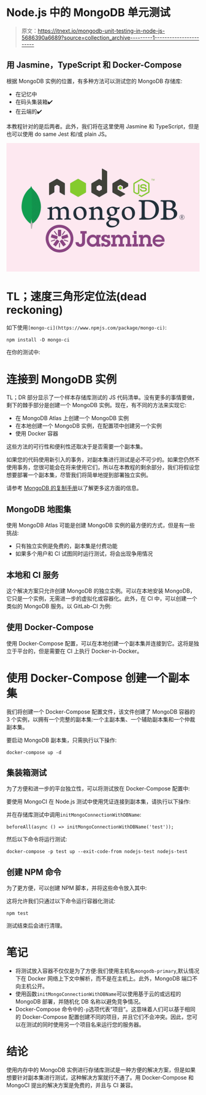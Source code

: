 # Node.js 中的 MongoDB 单元测试

> 原文：<https://itnext.io/mongodb-unit-testing-in-node-js-5686390a6689?source=collection_archive---------1----------------------->

## 用 Jasmine，TypeScript 和 Docker-Compose

根据 MongoDB 实例的位置，有多种方法可以测试您的 MongoDB 存储库:

*   在记忆中
*   在码头集装箱✔️
*   在云端的✔️

本教程针对的是后两者。此外，我们将在这里使用 Jasmine 和 TypeScript，但是也可以使用 do same Jest 和/或 plain JS。

![](img/dc220d3dc0e84a80835c040109eca8db.png)

# TL；速度三角形定位法(dead reckoning)

如下使用`[mongo-ci](https://www.npmjs.com/package/mongo-ci)`:

```
npm install -D mongo-ci
```

在你的测试中:

# 连接到 MongoDB 实例

TL；DR 部分显示了一个样本存储库测试的 JS 代码清单。没有更多的事情要做，剩下的棘手部分是创建一个 MongoDB 实例。现在，有不同的方法来实现它:

*   在 MongoDB Atlas 上创建一个 MongoDB 实例
*   在本地创建一个 MongoDB 实例，在配置项中创建另一个实例
*   使用 Docker 容器

这些方法的可行性和便利性还取决于是否需要一个副本集。

如果您的代码使用新引入的事务，对副本集进行测试是必不可少的。如果您仍然不使用事务，您很可能会在将来使用它们，所以在本教程的剩余部分，我们将假设您想要部署一个副本集，尽管我们将简单地提到部署独立实例。

请参考 [MongoDB 的复制手册](https://docs.mongodb.com/manual/replication/)以了解更多这方面的信息。

## MongoDB 地图集

使用 MongoDB Atlas 可能是创建 MongoDB 实例的最方便的方式，但是有一些挑战:

*   只有独立实例是免费的，副本集是付费功能
*   如果多个用户和 CI 试图同时运行测试，将会出现争用情况

## 本地和 CI 服务

这个解决方案只允许创建 MongoDB 的独立实例。可以在本地安装 MongoDB，它只是一个实例，无需进一步的虚拟化或容器化。此外，在 CI 中，可以创建一个类似的 MongoDB 服务。以 GitLab-CI 为例:

## 使用 Docker-Compose

使用 Docker-Compose 配置，可以在本地创建一个副本集并连接到它。这将是独立于平台的，但是需要在 CI 上执行 Docker-in-Docker。

# 使用 Docker-Compose 创建一个副本集

我们将创建一个 Docker-Compose 配置文件，该文件创建了 MongoDB 容器的 3 个实例，以拥有一个完整的副本集:一个主副本集、一个辅助副本集和一个仲裁副本集。

要启动 MongoDB 副本集，只需执行以下操作:

```
docker-compose up -d
```

## 集装箱测试

为了方便和进一步的平台独立性，可以将测试放在 Docker-Compose 配置中:

要使用 MongoCI 在 Node.js 测试中使用凭证连接到副本集，请执行以下操作:

并在存储库测试中调用`initMongoConnectionWithDBName`:

```
beforeAll(async () => initMongoConnectionWithDBName('test'));
```

然后以下命令将运行测试:

```
docker-compose -p test up --exit-code-from nodejs-test nodejs-test
```

## 创建 NPM 命令

为了更方便，可以创建 NPM 脚本，并将这些命令放入其中:

这将允许我们只通过以下命令运行容器化测试:

```
npm test
```

测试结束后会进行清理。

# 笔记

*   将测试放入容器不仅仅是为了方便:我们使用主机名`mongodb-primary`,默认情况下在 Docker 网络上下文中解析，而不是在主机上。此外，MongoDB 端口不向主机公开。
*   使用函数`initMongoConnectionWithDBName`可以使用基于云的或远程的 MongoDB 部署，并随机化 DB 名称以避免竞争情况。
*   Docker-Compose 命令中的`-p`选项代表“项目”。这意味着人们可以基于相同的 Docker-Compose 配置创建不同的项目，并且它们不会冲突。因此，您可以在测试的同时使用另一个项目名来运行您的服务器。

# 结论

使用内存中的 MongoDB 实例进行存储库测试是一种方便的解决方案，但是如果想要针对副本集进行测试，这种解决方案就行不通了。用 Docker-Compose 和 MongoCI 提出的解决方案是免费的，并且与 CI 兼容。